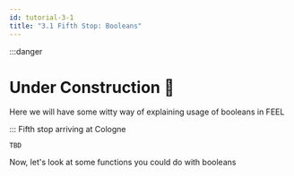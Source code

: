 ```yaml
---
id: tutorial-3-1
title: "3.1 Fifth Stop: Booleans"
---
```

:::danger
# Under Construction :construction:

Here we will have some witty way of explaining usage of booleans in FEEL

:::
 Fifth stop arriving at Cologne

```
TBD
```

Now, let's look at some functions you could do with booleans